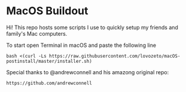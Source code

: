 # MacOS Buildout

Hi!
This repo hosts some scripts I use to quickly setup my friends and family's Mac computers. 

To start open Terminal in macOS and paste the following line

```console
bash <(curl -Ls https://raw.githubusercontent.com/lovozeto/macOS-postinstall/master/installer.sh)
```


Special thanks to @andrewconnell and his amazong original repo:

  ```console
https://github.com/andrewconnell
  ```